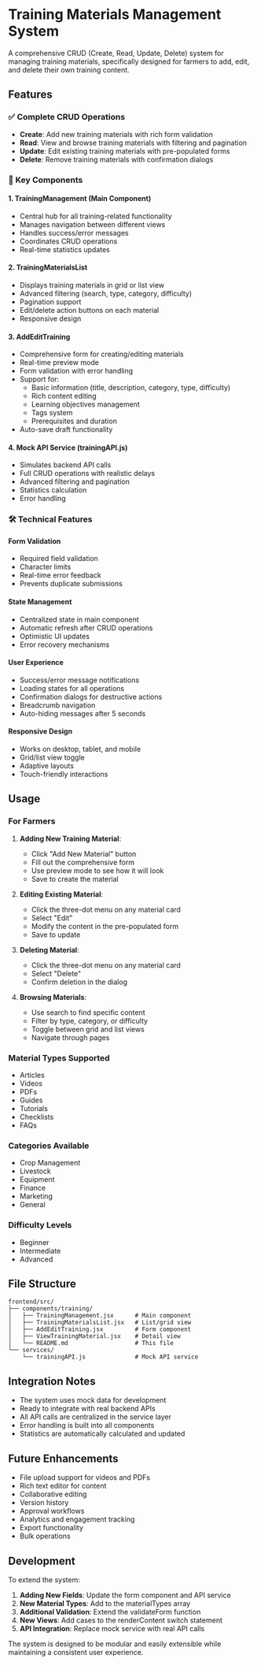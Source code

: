 # Training Materials Management System

A comprehensive CRUD (Create, Read, Update, Delete) system for managing training materials, specifically designed for farmers to add, edit, and delete their own training content.

## Features

### ✅ Complete CRUD Operations
- **Create**: Add new training materials with rich form validation
- **Read**: View and browse training materials with filtering and pagination
- **Update**: Edit existing training materials with pre-populated forms
- **Delete**: Remove training materials with confirmation dialogs

### 🎯 Key Components

#### 1. TrainingManagement (Main Component)
- Central hub for all training-related functionality
- Manages navigation between different views
- Handles success/error messages
- Coordinates CRUD operations
- Real-time statistics updates

#### 2. TrainingMaterialsList 
- Displays training materials in grid or list view
- Advanced filtering (search, type, category, difficulty)
- Pagination support
- Edit/delete action buttons on each material
- Responsive design

#### 3. AddEditTraining
- Comprehensive form for creating/editing materials
- Real-time preview mode
- Form validation with error handling
- Support for:
  - Basic information (title, description, category, type, difficulty)
  - Rich content editing
  - Learning objectives management
  - Tags system
  - Prerequisites and duration
- Auto-save draft functionality

#### 4. Mock API Service (trainingAPI.js)
- Simulates backend API calls
- Full CRUD operations with realistic delays
- Advanced filtering and pagination
- Statistics calculation
- Error handling

### 🛠 Technical Features

#### Form Validation
- Required field validation
- Character limits
- Real-time error feedback
- Prevents duplicate submissions

#### State Management
- Centralized state in main component
- Automatic refresh after CRUD operations
- Optimistic UI updates
- Error recovery mechanisms

#### User Experience
- Success/error message notifications
- Loading states for all operations
- Confirmation dialogs for destructive actions
- Breadcrumb navigation
- Auto-hiding messages after 5 seconds

#### Responsive Design
- Works on desktop, tablet, and mobile
- Grid/list view toggle
- Adaptive layouts
- Touch-friendly interactions

## Usage

### For Farmers

1. **Adding New Training Material**:
   - Click "Add New Material" button
   - Fill out the comprehensive form
   - Use preview mode to see how it will look
   - Save to create the material

2. **Editing Existing Material**:
   - Click the three-dot menu on any material card
   - Select "Edit"
   - Modify the content in the pre-populated form
   - Save to update

3. **Deleting Material**:
   - Click the three-dot menu on any material card
   - Select "Delete"
   - Confirm deletion in the dialog

4. **Browsing Materials**:
   - Use search to find specific content
   - Filter by type, category, or difficulty
   - Toggle between grid and list views
   - Navigate through pages

### Material Types Supported
- Articles
- Videos
- PDFs
- Guides
- Tutorials
- Checklists
- FAQs

### Categories Available
- Crop Management
- Livestock
- Equipment
- Finance
- Marketing
- General

### Difficulty Levels
- Beginner
- Intermediate
- Advanced

## File Structure

```
frontend/src/
├── components/training/
│   ├── TrainingManagement.jsx      # Main component
│   ├── TrainingMaterialsList.jsx   # List/grid view
│   ├── AddEditTraining.jsx         # Form component
│   ├── ViewTrainingMaterial.jsx    # Detail view
│   └── README.md                   # This file
└── services/
    └── trainingAPI.js              # Mock API service
```

## Integration Notes

- The system uses mock data for development
- Ready to integrate with real backend APIs
- All API calls are centralized in the service layer
- Error handling is built into all components
- Statistics are automatically calculated and updated

## Future Enhancements

- File upload support for videos and PDFs
- Rich text editor for content
- Collaborative editing
- Version history
- Approval workflows
- Analytics and engagement tracking
- Export functionality
- Bulk operations

## Development

To extend the system:

1. **Adding New Fields**: Update the form component and API service
2. **New Material Types**: Add to the materialTypes array
3. **Additional Validation**: Extend the validateForm function
4. **New Views**: Add cases to the renderContent switch statement
5. **API Integration**: Replace mock service with real API calls

The system is designed to be modular and easily extensible while maintaining a consistent user experience.
